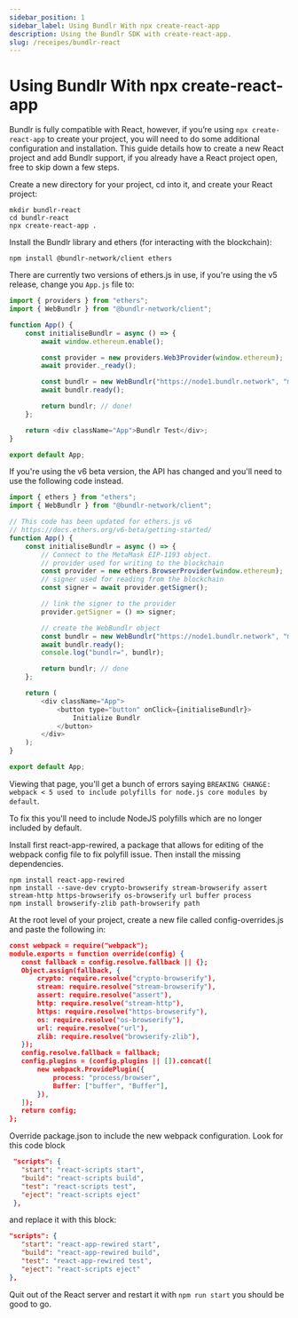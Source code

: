 ```yaml
---
sidebar_position: 1
sidebar_label: Using Bundlr With npx create-react-app
description: Using the Bundlr SDK with create-react-app.
slug: /receipes/bundlr-react
---
```


# Using Bundlr With npx create-react-app

Bundlr is fully compatible with React, however, if you’re using `npx create-react-app` to create your project, you will need to do some additional configuration and installation. This guide details how to create a new React project and add Bundlr support, if you already have a React project open, free to skip down a few steps.

Create a new directory for your project, cd into it, and create your React project:

```console
mkdir bundlr-react
cd bundlr-react
npx create-react-app .
```

Install the Bundlr library and ethers (for interacting with the blockchain):

```console
npm install @bundlr-network/client ethers
```

There are currently two versions of ethers.js in use, if you're using the v5 release, change you `App.js` file to:

```js
import { providers } from "ethers";
import { WebBundlr } from "@bundlr-network/client";

function App() {
	const initialiseBundlr = async () => {
		await window.ethereum.enable();

		const provider = new providers.Web3Provider(window.ethereum);
		await provider._ready();

		const bundlr = new WebBundlr("https://node1.bundlr.network", "matic", provider);
		await bundlr.ready();

		return bundlr; // done!
	};

	return <div className="App">Bundlr Test</div>;
}

export default App;
```

If you're using the v6 beta version, the API has changed and you'll need to use the following code instead.

```js
import { ethers } from "ethers";
import { WebBundlr } from "@bundlr-network/client";

// This code has been updated for ethers.js v6
// https://docs.ethers.org/v6-beta/getting-started/
function App() {
	const initialiseBundlr = async () => {
		// Connect to the MetaMask EIP-1193 object.
		// provider used for writing to the blockchain
		const provider = new ethers.BrowserProvider(window.ethereum);
		// signer used for reading from the blockchain
		const signer = await provider.getSigner();

		// link the signer to the provider
		provider.getSigner = () => signer;

		// create the WebBundlr object
		const bundlr = new WebBundlr("https://node1.bundlr.network", "matic", provider);
		await bundlr.ready();
		console.log("bundlr=", bundlr);

		return bundlr; // done
	};

	return (
		<div className="App">
			<button type="button" onClick={initialiseBundlr}>
				Initialize Bundlr
			</button>
		</div>
	);
}

export default App;
```

Viewing that page, you'll get a bunch of errors saying `BREAKING CHANGE: webpack < 5 used to include polyfills for node.js core modules by default`.

To fix this you'll need to include NodeJS polyfills which are no longer included by default.

Install first react-app-rewired, a package that allows for editing of the webpack config file to fix polyfill issue. Then install the missing dependencies.

```
npm install react-app-rewired
npm install --save-dev crypto-browserify stream-browserify assert stream-http https-browserify os-browserify url buffer process
npm install browserify-zlib path-browserify path
```

At the root level of your project, create a new file called config-overrides.js and paste the following in:

```json
const webpack = require("webpack");
module.exports = function override(config) {
   const fallback = config.resolve.fallback || {};
   Object.assign(fallback, {
       crypto: require.resolve("crypto-browserify"),
       stream: require.resolve("stream-browserify"),
       assert: require.resolve("assert"),
       http: require.resolve("stream-http"),
       https: require.resolve("https-browserify"),
       os: require.resolve("os-browserify"),
       url: require.resolve("url"),
       zlib: require.resolve("browserify-zlib"),
   });
   config.resolve.fallback = fallback;
   config.plugins = (config.plugins || []).concat([
       new webpack.ProvidePlugin({
           process: "process/browser",
           Buffer: ["buffer", "Buffer"],
       }),
   ]);
   return config;
};
```

Override package.json to include the new webpack configuration. Look for this code block

```json
 "scripts": {
   "start": "react-scripts start",
   "build": "react-scripts build",
   "test": "react-scripts test",
   "eject": "react-scripts eject"
 },
```

and replace it with this block:

```json
"scripts": {
   "start": "react-app-rewired start",
   "build": "react-app-rewired build",
   "test": "react-app-rewired test",
   "eject": "react-scripts eject"
},

```

Quit out of the React server and restart it with `npm run start` you should be good to go.

